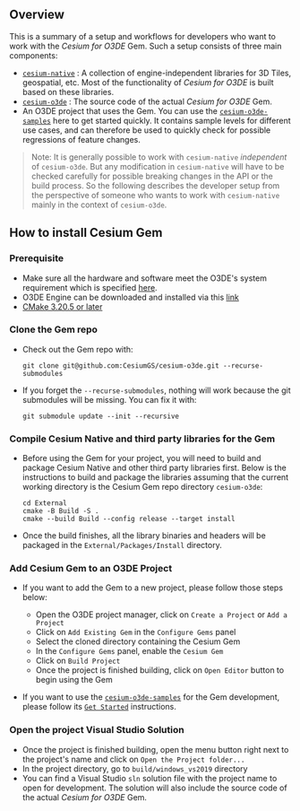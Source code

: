 ## **Overview**

This is a summary of a setup and workflows for developers who want to work with the *Cesium for O3DE* Gem. Such a setup consists of three main components:

- [`cesium-native`](https://github.com/CesiumGS/cesium-native) : A collection of engine-independent libraries for 3D Tiles, geospatial, etc. Most of the functionality of *Cesium for O3DE* is built based on these libraries.
- [`cesium-o3de`](https://github.com/CesiumGS/cesium-o3de) : The source code of the actual *Cesium for O3DE* Gem.
- An O3DE project that uses the Gem. You can use the [`cesium-o3de-samples`](https://github.com/CesiumGS/cesium-o3de-samples) here to get started quickly. It contains sample levels for different use cases, and can therefore be used to quickly check for possible regressions of feature changes.

> Note: It is generally possible to work with `cesium-native` *independent* of `cesium-o3de`. But any modification in `cesium-native` will have to be checked carefully for possible breaking changes in the API or the build process. So the following describes the developer setup from the perspective of someone who wants to work with `cesium-native` mainly in the context of `cesium-o3de`.

## **How to install Cesium Gem**

### **Prerequisite**

- Make sure all the hardware and software meet the O3DE's system requirement which is specified [here](https://o3de.org/docs/welcome-guide/setup/requirements/).
- O3DE Engine can be downloaded and installed via this [link](https://www.o3de.org/download/)
- [CMake 3.20.5 or later](https://cmake.org/download/#latest)

### **Clone the Gem repo**

- Check out the Gem repo with:

    ```
    git clone git@github.com:CesiumGS/cesium-o3de.git --recurse-submodules
    ```

- If you forget the `--recurse-submodules`, nothing will work because the git submodules will be missing. You can fix it with:

    ```
    git submodule update --init --recursive
    ```

### **Compile Cesium Native and third party libraries for the Gem**

- Before using the Gem for your project, you will need to build and package Cesium Native and other third party libraries first. Below is the instructions to build and package the libraries assuming that the current working directory is the Cesium Gem repo directory `cesium-o3de`:

    ```
    cd External
    cmake -B Build -S .
    cmake --build Build --config release --target install
    ```

- Once the build finishes, all the library binaries and headers will be packaged in the `External/Packages/Install` directory. 

### **Add Cesium Gem to an O3DE Project**

- If you want to add the Gem to a new project, please follow those steps below:
    - Open the O3DE project manager, click on `Create a Project` or `Add a Project`
    - Click on `Add Existing Gem` in the `Configure Gems` panel 
    - Select the cloned directory containing the Cesium Gem
    - In the `Configure Gems` panel, enable the `Cesium Gem`
    - Click on `Build Project`
    - Once the project is finished building, click on `Open Editor` button to begin using the Gem

- If you want to use the [`cesium-o3de-samples`](https://github.com/CesiumGS/cesium-o3de-samples) for the Gem development, please follow its [`Get Started`](https://github.com/CesiumGS/cesium-o3de-samples#rocket-get-started) instructions.  

### **Open the project Visual Studio Solution**

- Once the project is finished building, open the menu button right next to the project's name and click on `Open the Project folder...`
- In the project directory, go to `build/windows_vs2019` directory
- You can find a Visual Studio `sln` solution file with the project name to open for development. The solution will also include the source code of the actual *Cesium for O3DE* Gem.